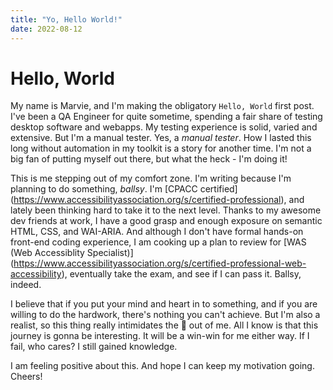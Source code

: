 ```yaml
---
title: "Yo, Hello World!"
date: 2022-08-12
---
```

# Hello, World

My name is Marvie, and I'm making the obligatory `Hello, World` first post. 
I've been a QA Engineer for quite sometime, spending a fair share of testing desktop software 
and webapps. My testing experience is solid, varied and extensive. But I'm a manual tester. Yes, a _manual tester_. How I lasted this long without 
automation in my toolkit is a story for another time. I'm not a big fan of putting myself out there, but what the heck - I'm doing it!

This is me stepping out of my comfort zone. I'm writing because I'm planning to do something, _ballsy_.
I'm [CPACC certified] (https://www.accessibilityassociation.org/s/certified-professional), and lately been thinking hard to take it to the next level.
Thanks to my awesome dev friends at work, I have a good grasp and enough exposure on semantic HTML, CSS, and WAI-ARIA. And although I don't have
formal hands-on front-end coding experience, I am cooking up a plan to review for [WAS (Web Accessiblity Specialist)] (https://www.accessibilityassociation.org/s/certified-professional-web-accessibility), eventually take the exam, 
and see if I can pass it. Ballsy, indeed.

I believe that if you put your mind and heart in to something, and if you are willing to do the hardwork, there's nothing you can't achieve. 
But I'm also a realist, so this thing really intimidates the 💩 out of me. All I know is that this journey is gonna be interesting.
It will be a win-win for me either way. If I fail, who cares? I still gained knowledge.

I am feeling positive about this. And hope I can keep my motivation going. Cheers!
